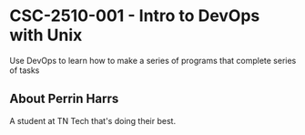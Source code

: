 # CSC-2510-001 - Intro to DevOps with Unix

Use DevOps to learn how to make a series of programs that complete series of tasks

## About Perrin Harrs

A student at TN Tech that's doing their best.
